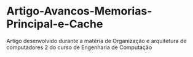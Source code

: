 # Artigo-Avancos-Memorias-Principal-e-Cache
Artigo desenvolvido durante a matéria de Organização e arquitetura de computadores 2 do curso de Engenharia de Computação
